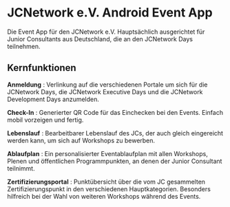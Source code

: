 # JCNetwork e.V. Android Event App

Die Event App für den JCNetwork e.V. Hauptsächlich ausgerichtet für Junior Consultants aus Deutschland, die an den JCNetwork Days teilnehmen. 


## Kernfunktionen

__Anmeldung__ : Verlinkung auf die verschiedenen Portale um sich für die JCNetwork Days, die JCNetwork Executive Days und die JCNetwork Development Days anzumelden.

__Check-In__ : Generierter QR Code für das Einchecken bei den Events. Einfach mobil vorzeigen und fertig.

__Lebenslauf__ : Bearbeitbarer Lebenslauf des JCs, der auch gleich eingereicht werden kann, um sich auf Workshops zu bewerben.

__Ablaufplan__ : Ein personalisierter Eventablaufplan mit allen Workshops, Plenen und öffentlichen Programmpunkten, an denen der Junior Consultant teilnimmt.

__Zertifizierungsportal__ : Punktübersicht über die vom JC gesammelten Zertifizierungspunkt in den verschiedenen Hauptkategorien. Besonders hilfreich bei der Wahl von weiteren Workshops während des Events.



